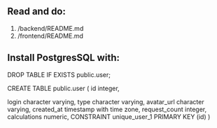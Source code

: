 ## Read and do:
1. /backend/README.md
2. /frontend/README.md

## Install PostgresSQL with: 
DROP TABLE IF EXISTS public.user;

CREATE TABLE public.user
(
  id integer,
  
  login character varying,
  type character varying,
  avatar_url character varying,
  created_at timestamp with time zone,
  request_count integer,
  calculations numeric,
  CONSTRAINT unique_user_1 PRIMARY KEY (id)
)
